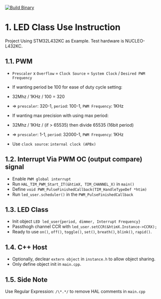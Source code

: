 [![Build Binary](https://github.com/jasonyang-ee/STM32-LED/actions/workflows/build-all.yml/badge.svg)](https://github.com/jasonyang-ee/STM32-LED/actions/workflows/build-all.yml)


# 1. LED Class Use Instruction

Project Using STM32L432KC as Example. Test hardware is NUCLEO-L432KC.

## 1.1. PWM

- `Prescaler` x `Overflow` = `Clock Source` = `System Clock` / `Desired PWM Frequency`

- If wanting period be 100 for ease of duty cycle setting:
- 32Mhz / 1KHz / 100 = 320
- => `prescaler`: 320-1, `period`: 100-1, `PWM Frequency`: 1KHz
- If wanting max precision with using max period:
- 32Mhz / 1KHz / (if > 65535) then divide 65535 (16bit period)
- => `prescaler`: 1-1, `period`: 32000-1, `PWM Frequency`: 1KHz
- Use `clock source`: `internal clock (APBx)`

## 1.2. Interrupt Via PWM OC (output compare) signal

- Enable `PWM global interrupt`
- Run `HAL_TIM_PWM_Start_IT(&htimX, TIM_CHANNEL_X)` in `main()`
- Define `void PWM_PulseFinishedCallback(TIM_HandleTypeDef *htim)`
- Run `led_user.scheduler()` in the `PWM_PulseFinishedCallback`

## 1.3. LED Class
  - Init object `LED led_user{period, dimmer, Interrupt Frequency}`
  - Passthogh channel CCR with `led_user.setCCR(&htimX.Instance->CCRX);`
  - Ready to use `on()`, `off()`, `toggle()`, `set()`, `breath()`, `blink()`, `rapid()`.

## 1.4. C++ Host
- Optionally, declear `extern object` in `instance.h` to allow object sharing.
- Only define object init in `main.cpp`.


## 1.5. Side Note

Use Regular Expression: `` /\*.*/ `` to remove HAL comments in `main.cpp`


